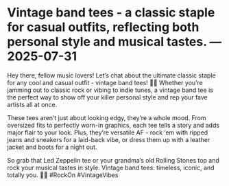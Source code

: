 # Vintage band tees - a classic staple for casual outfits, reflecting both personal style and musical tastes. — 2025-07-31

Hey there, fellow music lovers! Let’s chat about the ultimate classic staple for any cool and casual outfit - vintage band tees! 🎸👕 Whether you’re jamming out to classic rock or vibing to indie tunes, a vintage band tee is the perfect way to show off your killer personal style and rep your fave artists all at once. 

These tees aren’t just about looking edgy, they’re a whole mood. From oversized fits to perfectly worn-in graphics, each tee tells a story and adds major flair to your look. Plus, they’re versatile AF - rock ‘em with ripped jeans and sneakers for a laid-back vibe, or dress them up with a leather jacket and boots for a night out. 

So grab that Led Zeppelin tee or your grandma’s old Rolling Stones top and rock your musical tastes in style. Vintage band tees: timeless, iconic, and totally you. 🤘✨ #RockOn #VintageVibes